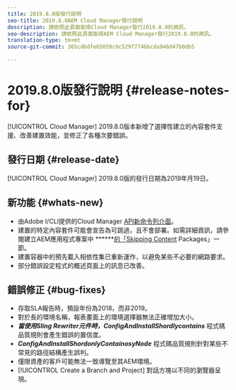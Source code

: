 ```yaml
---
title: 2019.8.0版發行說明
seo-title: 2019.8.0AEM Cloud Manager發行說明
description: 請依照此頁面取得Cloud Manager發行2019.8.0的資訊。
seo-description: 請依照此頁面取得AEM Cloud Manager發行2019.8.0的資訊。
translation-type: tm+mt
source-git-commit: 365cd6dfe65059c0c529f774bbcda946d47b0db5

---
```


# 2019.8.0版發行說明 {#release-notes-for}

[!UICONTROL Cloud Manager] 2019.8.0版本新增了選擇性建立的內容套件支援、改善建置效能，並修正了各種次要錯誤。

## 發行日期 {#release-date}

[!UICONTROL Cloud Manager] 2019.8.0版的發行日期為2019年月19日。

## 新功能 {#whats-new}

* 由Adobe I/CLI提供的Cloud Manager [API新命令列介面](https://github.com/adobe/aio-cli-plugin-cloudmanager)。
* 建置的特定內容套件可能會宣告為可跳過，且不會部署。如需詳細資訊，請參閱建立AEM應用程式專案中 ******[的「Skipping Content](create-an-application-project.md) Packages」一節。
* 建置容器中的預先載入相依性集已重新運作，以避免某些不必要的網路要求。
* 部分錯誤設定程式的概述頁面上的訊息已改善。

## 錯誤修正 {#bug-fixes}

* 存取SLA報告時，預設年份為2018，而非2019。
* 對於長的環境名稱，報表畫面上的環境選擇器無法正確增加大小。
* ***當使用Sling Rewriter元件時，ConfigAndInstallShordlycontains*** 程式碼品質規則會產生錯誤的置信度。
* ***ConfigAndInstallShordonlyContainosyNode*** 程式碼品質規則針對某些不常見的路徑結構產生誤判。
* 僅限資產的客戶可能無法一致導覽至其AEM環境。
* [!UICONTROL Create a Branch and Project] 對話方塊以不同的瀏覽器呈現。

